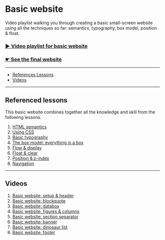# Basic website

Video playlist walking you through creating a basic small-screen website using all the techniques so far: semantics, typography, box model, position & float.

### [▶ Video playlist for basic website](https://www.youtube.com/watch?v=2piHhnTZUhA&list=PLWjCJDeWfDdcei65OaWx1yn6Oc8wIyyyz)

### [☛ See the final website](http://algonquindesign.github.io/html-css/basic-website/)

---

- [References Lessons](#referenced-lessons)
- [Videos](#videos)

---

## Referenced lessons

This basic website combines together all the knowledge and skill from the following lessons.

1. [HTML semantics](../html-semantics)
2. [Using CSS](../using-css)
3. [Basic typography](../basic-typography)
4. [The box model: everything is a box](../box-model)
5. [Flow & display](../flow-display)
6. [Float & clear](../float-clear)
7. [Position & z-index](../position-zindex)
8. [Navigation](../navigation)

---

## Videos

1. [Basic website: setup & header](https://www.youtube.com/watch?v=2piHhnTZUhA&list=PLWjCJDeWfDdcei65OaWx1yn6Oc8wIyyyz&index=1)
2. [Basic website: blockquote](https://www.youtube.com/watch?v=VGmC7KSps98&list=PLWjCJDeWfDdcei65OaWx1yn6Oc8wIyyyz&index=2)
3. [Basic website: databox](https://www.youtube.com/watch?v=XZ4rfPlnQ9w&list=PLWjCJDeWfDdcei65OaWx1yn6Oc8wIyyyz&index=3)
4. [Basic website: figures & columns](https://www.youtube.com/watch?v=CQrnKzOCVGU&list=PLWjCJDeWfDdcei65OaWx1yn6Oc8wIyyyz&index=4)
5. [Basic website: section separator](https://www.youtube.com/watch?v=bukwC4fgrqI&list=PLWjCJDeWfDdcei65OaWx1yn6Oc8wIyyyz&index=5)
6. [Basic website: banner](https://www.youtube.com/watch?v=DKTk3tZ2wKM&list=PLWjCJDeWfDdcei65OaWx1yn6Oc8wIyyyz&index=6)
7. [Basic website: dinosaur list](https://www.youtube.com/watch?v=JDANe9Dlbfo&list=PLWjCJDeWfDdcei65OaWx1yn6Oc8wIyyyz&index=7)
8. [Basic website: footer](https://www.youtube.com/watch?v=-UCPO7iB564&index=8&list=PLWjCJDeWfDdcei65OaWx1yn6Oc8wIyyyz)
